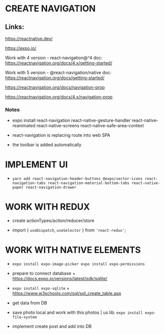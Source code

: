 # CREATE NAVIGATION

## Links:

https://reactnative.dev/

https://expo.io/

Work with 4 version - react-navigation@^4
doc: https://reactnavigation.org/docs/4.x/getting-started/

Work with 5 version - @react-navigation/native
doc: https://reactnavigation.org/docs/getting-started/

https://reactnavigation.org/docs/navigation-prop

https://reactnavigation.org/docs/4.x/navigation-prop

### Notes
- expo install react-navigation react-native-gesture-handler react-native-reanimated react-native-screens react-native-safe-area-context

- react-navigation is replacing route into web SPA 

- the toolbar is added automatically

# IMPLEMENT UI

- `yarn add react-navigation-header-buttons @expo/vector-icons
            react-navigation-tabs
            react-navigation-material-bottom-tabs react-native-paper
            react-navigation-drawer`

# WORK WITH REDUX

- create actionTypes/action/reducer/store

- import { `useDispatch`, `useSelector` } from `'react-redux'`;

# WORK WITH NATIVE ELEMENTS

- `expo install expo-image-picker
    expo install expo-permissions`

- prepare to connect database + https://docs.expo.io/versions/latest/sdk/sqlite/

- `expo install expo-sqlite` + https://www.w3schools.com/sql/sql_create_table.asp

- get data from DB

- save photo local and work with this photos | us lib: `expo install expo-file-system`

- implement create post and add into DB
